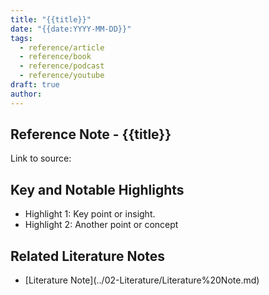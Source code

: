 ```yaml
---
title: "{{title}}"
date: "{{date:YYYY-MM-DD}}"
tags:
  - reference/article
  - reference/book
  - reference/podcast
  - reference/youtube
draft: true
author: 
---
```


## Reference Note - {{title}}

Link to source:

## Key and Notable Highlights

- Highlight 1: Key point or insight.
- Highlight 2: Another point or concept

## Related Literature Notes

-  \[Literature Note\]\(../02-Literature/Literature%20Note.md\)
